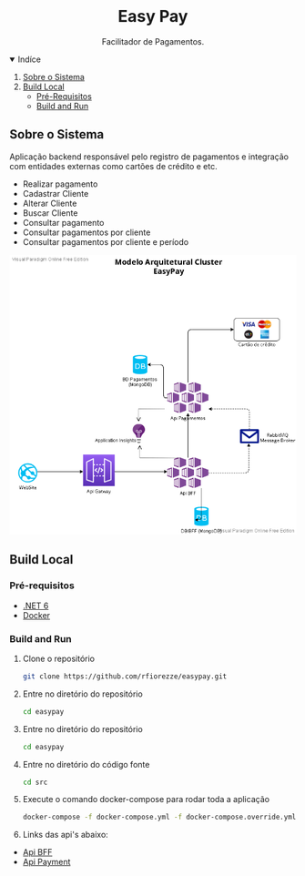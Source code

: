 <!-- PROJECT SHIELDS -->
<!--
*** I'm using markdown "reference style" links for readability.
*** Reference links are enclosed in brackets [ ] instead of parentheses ( ).
*** See the bottom of this document for the declaration of the reference variables
*** for contributors-url, forks-url, etc. This is an optional, concise syntax you may use.
*** https://www.markdownguide.org/basic-syntax/#reference-style-links
-->

<!-- PROJECT LOGO -->
<br />
<p align="center">
  <h1 align="center">Easy Pay</h1>

  <p align="center">
    Facilitador de Pagamentos.
  </p>

<!-- TABLE OF CONTENTS -->
<details open="open">
  <summary>Indíce</summary>
  <ol>
    <li>
      <a href="#sobre-o-sistema">Sobre o Sistema</a>
    </li>
    <li>
      <a href="#build-local">Build Local</a>
      <ul>
        <li><a href="#pré-requisitos">Pré-Requisitos</a></li>
        <li><a href="#build-and-run">Build and Run</a></li>
      </ul>
    </li>
  </ol>
</details>

<!-- ABOUT THE PROJECT -->
## Sobre o Sistema

Aplicação backend responsável pelo registro de pagamentos e integração com entidades externas como cartões de crédito e etc.
* Realizar pagamento
* Cadastrar Cliente
* Alterar Cliente
* Buscar Cliente
* Consultar pagamento
* Consultar pagamentos por cliente
* Consultar pagamentos por cliente e período

![Big Picture](/docs/big_picture/big_picture.png)

## Build Local

### Pré-requisitos

* [.NET 6](https://learn.microsoft.com/en-us/dotnet/core/install/)
* [Docker](https://docs.docker.com/get-started/)

### Build and Run
1. Clone o repositório
   ```sh
   git clone https://github.com/rfiorezze/easypay.git
   ```
2. Entre no diretório do repositório
   ```sh
   cd easypay
   ```
3. Entre no diretório do repositório
   ```sh
   cd easypay
   ```   
4. Entre no diretório do código fonte
   ```sh
   cd src
   ```
5. Execute o comando docker-compose para rodar toda a aplicação
   ```sh
   docker-compose -f docker-compose.yml -f docker-compose.override.yml up -d
   ```
6. Links das api's abaixo:
* [Api BFF](https://localhost:5001/swagger)
* [Api Payment](https://localhost:5004/swagger)  